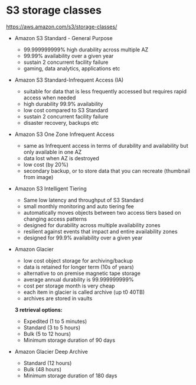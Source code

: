 # S3 storage classes
https://aws.amazon.com/s3/storage-classes/

- Amazon S3 Standard - General Purpose
  - 99.999999999% high durability across multiple AZ
  - 99.99% availability over a given year
  - sustain 2 concurrent facility failure
  - gaming, data analytics, applications etc

- Amazon S3 Standard-Infrequent Access (IA)
  - suitable for data that is less frequently accessed but requires rapid access when needed
  - high durability 99.9% availability
  - low cost compared to S3 Standard
  - sustain 2 concurrent facility failure
  - disaster recovery, backups etc 
  
- Amazon S3 One Zone Infrequent Access 
  - same as Infrequent access in terms of durability and availability but only available in one AZ
  - data lost when AZ is destroyed
  - low cost (by 20%)
  - secondary backup, or to store data that you can recreate (thumbnail from image)

- Amazon S3 Intelligent Tiering
  - Same low latency and throughput of S3 Standard
  - small monthly monitoring and auto tiering fee
  - automatically moves objects between two access tiers based on changing access patterns
  - designed for durability across multiple availability zones
  - resilient against events that impact and entire availability zones
  - designed for 99.9% availability over a given year
 
- Amazon Glacier
  - low cost object storage for archiving/backup
  - data is retained for longer term (10s of years)
  - alternative to on premise magnetic tape storage
  - average annual durability is 99.999999999%
  - cost per storage month is very cheap
  - each item in glacier is called archive (up t0 40TB)
  - archives are stored in vaults
  
  **3 retrieval options:**
  - Expedited (1 to 5 minutes)
  - Standard (3 to 5 hours)
  - Bulk (5 to 12 hours)
  - Minimum storage duration of 90 days
  
- Amazon Glacier Deep Archive
  - Standard (12 hours)
  - Bulk (48 hours)
  - Minimum storage duration of 180 days 
